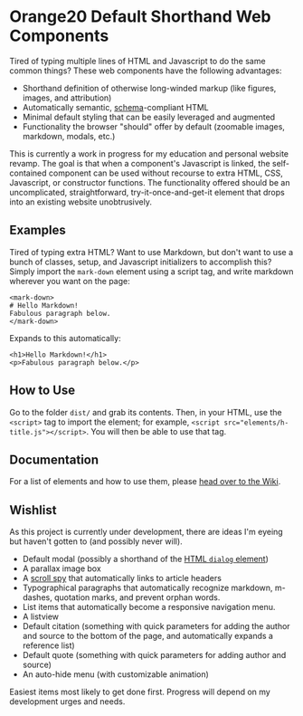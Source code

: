 # Orange20 Default Shorthand Web Components
Tired of typing multiple lines of HTML and Javascript to do the same common things? These web components have the following advantages:

- Shorthand definition of otherwise long-winded markup (like figures, images, and attribution)
- Automatically semantic, [schema](https://schema.org/)-compliant HTML
- Minimal default styling that can be easily leveraged and augmented
- Functionality the browser "should" offer by default (zoomable images, markdown, modals, etc.)

This is currently a work in progress for my education and personal website revamp. The goal is that when a component's Javascript is linked, the self-contained component can be used without recourse to extra HTML, CSS, Javascript, or constructor functions. The functionality offered should be an uncomplicated, straightforward, try-it-once-and-get-it element that drops into an existing website unobtrusively.

## Examples
Tired of typing extra HTML? Want to use Markdown, but don't want to use a bunch of classes, setup, and Javascript initializers to accomplish this? Simply import the `mark-down` element using a script tag, and write markdown wherever you want on the page:
```
<mark-down>
# Hello Markdown!
Fabulous paragraph below.
</mark-down>
```

Expands to this automatically:
```
<h1>Hello Markdown!</h1>
<p>Fabulous paragraph below.</p>
```

## How to Use
Go to the folder `dist/` and grab its contents. Then, in your HTML, use the `<script>` tag to import the element; for example, `<script src="elements/h-title.js"></script>`. You will then be able to use that tag.

## Documentation
For a list of elements and how to use them, please [head over to the Wiki](https://github.com/DenisLabrecque/Orange20-Default-Shorthand-HTML/wiki).

## Wishlist
As this project is currently under development, there are ideas I'm eyeing but haven't gotten to (and possibly never will).

- Default modal (possibly a shorthand of the [HTML `dialog` element](https://developer.mozilla.org/en-US/docs/web/html/element/dialog))
- A parallax image box
- A [scroll spy](https://www.w3schools.com/bootstrap/bootstrap_ref_js_scrollspy.asp) that automatically links to article headers
- Typographical paragraphs that automatically recognize markdown, m-dashes, quotation marks, and prevent orphan words.
- List items that automatically become a responsive navigation menu.
- A listview
- Default citation (something with quick parameters for adding the author and source to the bottom of the page, and automatically expands a reference list)
- Default quote (something with quick parameters for adding author and source)
- An auto-hide menu (with customizable animation)

Easiest items most likely to get done first. Progress will depend on my development urges and needs.
